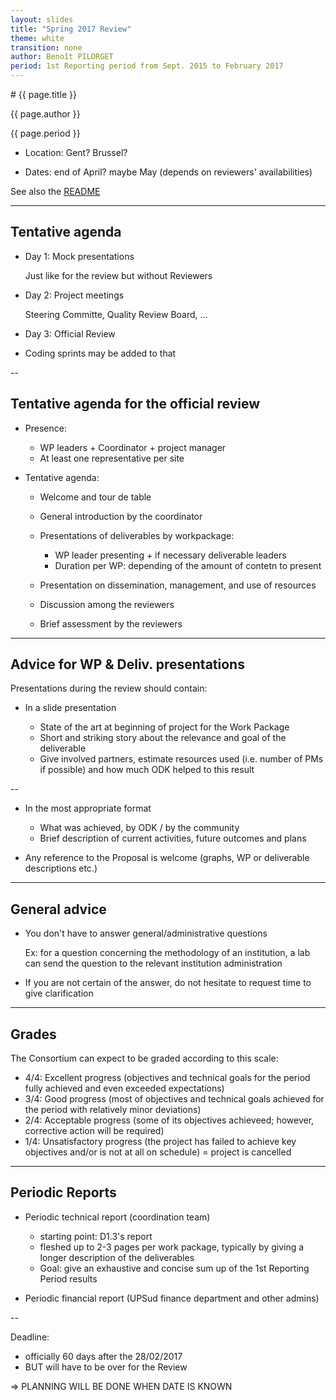 ```yaml
---
layout: slides
title: "Spring 2017 Review"
theme: white
transition: none
author: Benoît PILORGET
period: 1st Reporting period from Sept. 2015 to February 2017
---
```


<section data-markdown data-separator="^---\n" data-separator-vertical="^--\n">
# {{ page.title }}

{{ page.author }}

{{ page.period }}

- Location: Gent? Brussel?

- Dates: end of April? maybe May (depends on reviewers' availabilities)

See also the [README](https://github.com/OpenDreamKit/OpenDreamKit/#organization-of-official-meetings)

---

## Tentative agenda

- Day 1: Mock presentations

    Just like for the review but without Reviewers

- Day 2: Project meetings

    Steering Committe, Quality Review Board, ...

- Day 3: Official Review

- Coding sprints may be added to that

--

## Tentative agenda for the official review

- Presence:

    - WP leaders + Coordinator + project manager
    - At least one representative per site

- Tentative agenda:

    - Welcome and tour de table
    - General introduction by the coordinator
    - Presentations of deliverables by workpackage:

       - WP leader presenting + if necessary deliverable leaders
       - Duration per WP: depending of the amount of contetn to present

    - Presentation on dissemination, management, and use of resources
    - Discussion among the reviewers
    - Brief assessment by the reviewers

---

## Advice for WP & Deliv. presentations

Presentations during the review should contain:

- In a slide presentation

    - State of the art at beginning of project for the Work Package
    - Short and striking story about the relevance and goal of the deliverable
    - Give involved partners, estimate resources used (i.e. number of PMs if possible) and how much ODK helped to this result

--

- In the most appropriate format

    - What was achieved, by ODK / by the community
    - Brief description of current activities, future outcomes and plans

- Any reference to the Proposal is welcome (graphs, WP or deliverable descriptions etc.)

---

## General advice

- You don't have to answer general/administrative questions

  Ex: for a question concerning the methodology of an institution, a lab can send the question to the relevant institution administration

- If you are not certain of the answer, do not hesitate to request
  time to give clarification

---

## Grades

The Consortium can expect to be graded according to this scale:

- 4/4: Excellent progress (objectives and technical goals for the period fully achieved and even exceeded expectations)
- 3/4: Good progress (most of objectives and technical goals achieved for the period with relatively minor deviations)
- 2/4: Acceptable progress (some of its objectives achieveed; however, corrective action will be required)
- 1/4: Unsatisfactory progress (the project has failed to achieve key objectives and/or is not at all on schedule) = project is cancelled

---

## Periodic Reports

- Periodic technical report (coordination team)

    - starting point: D1.3's report
    - fleshed up to 2-3 pages per work package, typically by giving a
      longer description of the deliverables
    - Goal: give an exhaustive and concise  sum up of the 1st Reporting Period results

- Periodic financial report (UPSud finance department and other admins)

-- 

Deadline:

- officially 60 days after the 28/02/2017
- BUT will have to be over for the Review

=> PLANNING WILL BE DONE WHEN DATE IS KNOWN

</section>

